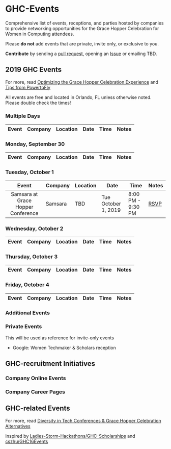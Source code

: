# GHC-Events
Comprehensive list of events, receptions, and parties hosted by companies to provide networking opportunities for the Grace Hopper Celebration for Women in Computing attendees. 

Please **do not** add events that are private, invite only, or exclusive to you.

**Contribute** by sending a [pull request](https://github.com/missCarrieMah/GHC-Events/pulls), opening an [Issue](https://github.com/missCarrieMah/GHC-Events/issues) or emailing TBD.

## 2019 GHC Events
For more, read [Optimizing the Grace Hopper Celebration Experience](https://medium.com/@missCarrieMah/optimizing-the-grace-hopper-celebration-experience-726d624a0733) and [Tips from PowertoFly](https://blog.powertofly.com/grace-hopper-conference-2018-2603846357.html)

All events are free and located in Orlando, FL unless otherwise noted. Please double check the times!

### Multiple Days
|Event	                | Company       | Location     | Date        | Time	   | Notes       | 
|:---------------------:|---------------|--------------|-------------|---------|-------------|

### Monday, September 30
|Event	                | Company       | Location     | Date        | Time	   | Notes       | 
|:---------------------:|---------------|--------------|-------------|---------|-------------|

### Tuesday, October 1
|Event	                | Company       | Location     | Date        | Time	   | Notes       | 
|:---------------------:|---------------|--------------|-------------|---------|-------------|
| Samsara at Grace Hopper Conference | Samsara | TBD | Tue October 1, 2019 | 8:00 PM - 9:30 PM | [RSVP](https://jumpstart.me/discover/events/samsara/samsara-at-grace-hopper-celebration/e7db5d4e-21e6-4d24-be69-732d1bf58e2f)
### Wednesday, October 2
|Event	                | Company       | Location     | Date        | Time	   | Notes       | 
|:---------------------:|---------------|--------------|-------------|---------|-------------|

### Thursday, October 3
|Event	                | Company       | Location     | Date        | Time	   | Notes       | 
|:---------------------:|---------------|--------------|-------------|---------|-------------|

### Friday, October 4
|Event	                | Company       | Location     | Date        | Time	   | Notes       | 
|:---------------------:|---------------|--------------|-------------|---------|-------------|

### Additional Events

### Private Events
This will be used as reference for invite-only events
* Google: Women Techmaker & Scholars reception

## GHC-recruitment Initiatives

### Company Online Events

### Company Career Pages

## GHC-related Events


For more, read [Diversity in Tech Conferences & Grace Hopper Celebration Alternatives](https://code.likeagirl.io/diversity-in-tech-conferences-grace-hopper-celebration-alternatives-bd9c8d01e18d)

Inspired by [Ladies-Storm-Hackathons/GHC-Scholarships](https://github.com/Ladies-Storm-Hackathons/GHC-Scholarships) and [cszhu/GHC16Events](https://github.com/cszhu/GHC16Events)
